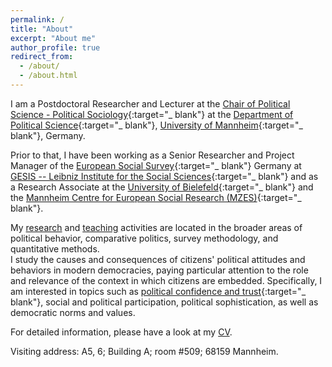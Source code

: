 ```yaml
---
permalink: /
title: "About"
excerpt: "About me"
author_profile: true
redirect_from:
  - /about/
  - /about.html
---
```


I am a Postdoctoral Researcher and Lecturer at the [Chair of Political Science - Political Sociology](https://www.sowi.uni-mannheim.de/en/schmitt-beck/){:target="_ blank"} at the [Department of Political Science](https://www.sowi.uni-mannheim.de/en/research/political-science/){:target="_ blank"}, [University of Mannheim](https://www.uni-mannheim.de/en/){:target="_ blank"}, Germany.

Prior to that, I have been working as a Senior Researcher and Project Manager of the [European Social Survey](https://www.europeansocialsurvey.org/){:target="_ blank"} Germany at [GESIS -- Leibniz Institute for the Social Sciences](https://www.gesis.org){:target="_ blank"} and as a Research Associate at the [University of Bielefeld](https://www.uni-bielefeld.de/(en)/soz/){:target="_ blank"} and the [Mannheim Centre for European Social Research (MZES)](https://www.mzes.uni-mannheim.de/d7/en){:target="_ blank"}.

My [research](https://cschnaudt.github.io/publications/) and [teaching](https://cschnaudt.github.io/teaching/) activities are located in the broader areas of political behavior, comparative politics, survey methodology, and quantitative methods.  
I study the causes and consequences of citizens' political attitudes and behaviors in modern democracies, paying particular attention to the role and relevance of the context in which citizens are embedded. Specifically, I am interested in topics such as [political confidence and trust](https://www.springer.com/us/book/9783319894317){:target="_ blank"}, social and political participation, political sophistication, as well as democratic norms and values.

For detailed information, please have a look at my [CV](https://cschnaudt.github.io/cv/).

Visiting address: A5, 6; Building A; room #509;  68159 Mannheim.
